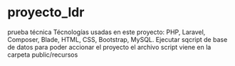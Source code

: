 # proyecto_ldr
prueba técnica
Técnologías usadas en este proyecto: PHP, Laravel, Composer, Blade, HTML, CSS, Bootstrap, MySQL.
Ejecutar sqcript de base de datos para poder accionar el proyecto
el archivo script viene en la carpeta public/recursos
